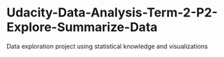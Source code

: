 # Udacity-Data-Analysis-Term-2-P2-Explore-Summarize-Data
Data exploration project using statistical knowledge and visualizations
